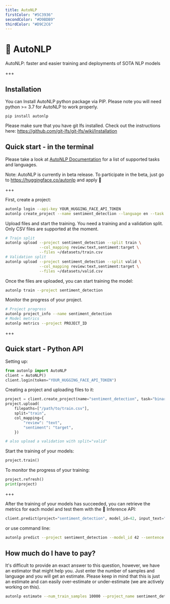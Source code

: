 ```yaml
---
title: AutoNLP
firstColor: "#5C3936"
secondColor: "#D9BDB9"
thirdColor: "#D9C2C6"
---
```


# 🤗 AutoNLP

AutoNLP: faster and easier training and deployments of SOTA NLP models

+++

## Installation

You can Install AutoNLP python package via PIP. Please note you will need python >= 3.7 for AutoNLP to work properly.

    pip install autonlp

Please make sure that you have git lfs installed. Check out the instructions here: https://github.com/git-lfs/git-lfs/wiki/Installation

## Quick start - in the terminal

Please take a look at [AutoNLP Documentation](https://huggingface.co/docs/autonlp/) for a list of supported tasks and languages.

Note:
AutoNLP is currently in beta release. To participate in the beta, just go to https://huggingface.co/autonlp and apply 🤗

+++

First, create a project:

```bash
autonlp login --api-key YOUR_HUGGING_FACE_API_TOKEN
autonlp create_project --name sentiment_detection --language en --task binary_classification --max_models 5
```

Upload files and start the training. You need a training and a validation split. Only CSV files are supported at the moment.

```bash
# Train split
autonlp upload --project sentiment_detection --split train \
               --col_mapping review:text,sentiment:target \
               --files ~/datasets/train.csv
# Validation split
autonlp upload --project sentiment_detection --split valid \
               --col_mapping review:text,sentiment:target \
               --files ~/datasets/valid.csv
```

Once the files are uploaded, you can start training the model:

```bash
autonlp train --project sentiment_detection
```

Monitor the progress of your project.

```bash
# Project progress
autonlp project_info --name sentiment_detection
# Model metrics
autonlp metrics --project PROJECT_ID
```

+++

## Quick start - Python API

Setting up:

```python
from autonlp import AutoNLP
client = AutoNLP()
client.login(token="YOUR_HUGGING_FACE_API_TOKEN")
```

Creating a project and uploading files to it:

```python
project = client.create_project(name="sentiment_detection", task="binary_classification", language="en", max_models=5)
project.upload(
    filepaths=["/path/to/train.csv"],
    split="train",
    col_mapping={
        "review": "text",
        "sentiment": "target",
    })

# also upload a validation with split="valid"
```

Start the training of your models:

```python
project.train()
```

To monitor the progress of your training:

```python
project.refresh()
print(project)
```

+++

After the training of your models has succeeded, you can retrieve the metrics for each model and test them with the 🤗 Inference API:

```python
client.predict(project="sentiment_detection", model_id=42, input_text="i love autonlp")
```

or use command line:

```bash
autonlp predict --project sentiment_detection --model_id 42 --sentence "i love autonlp"
```

## How much do I have to pay?

It's difficult to provide an exact answer to this question, however, we have an estimator that might help you.
Just enter the number of samples and language and you will get an estimate. Please keep in mind that this is just an estimate and can easily over-estimate or under-estimate (we are actively working on this).

```bash
autonlp estimate --num_train_samples 10000 --project_name sentiment_detection
```
